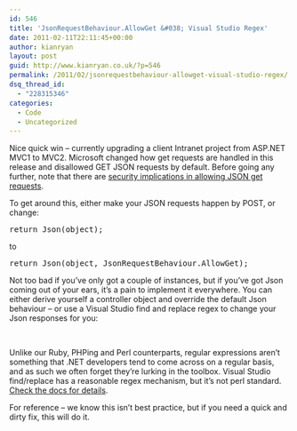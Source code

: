 ```yaml
---
id: 546
title: 'JsonRequestBehaviour.AllowGet &#038; Visual Studio Regex'
date: 2011-02-11T22:11:45+00:00
author: kianryan
layout: post
guid: http://www.kianryan.co.uk/?p=546
permalink: /2011/02/jsonrequestbehaviour-allowget-visual-studio-regex/
dsq_thread_id:
  - "228315346"
categories:
  - Code
  - Uncategorized
---
```

Nice quick win &#8211; currently upgrading a client Intranet project from ASP.NET MVC1 to MVC2. Microsoft changed how get requests are handled in this release and disallowed GET JSON requests by default. Before going any further, note that there are [security implications in allowing JSON get requests](http://haacked.com/archive/2009/06/25/json-hijacking.aspx).

To get around this, either make your JSON requests happen by POST, or change:

<pre class="brush: csharp; title: ; notranslate" title="">return Json(object);
</pre>

to

<pre class="brush: csharp; title: ; notranslate" title="">return Json(object, JsonRequestBehaviour.AllowGet); 
</pre>

Not too bad if you&#8217;ve only got a couple of instances, but if you&#8217;ve got Json coming out of your ears, it&#8217;s a pain to implement it everywhere. You can either derive yourself a controller object and override the default Json behaviour &#8211; or use a Visual Studio find and replace regex to change your Json responses for you:

<img src="/assets/images/2011/02/Screen-shot-2011-02-11-at-21.54.57.jpg" alt="" title="Screen shot 2011-02-11 at 21.54.57"   class="alignnone size-full wp-image-547" srcset="/assets/images/2011/02/Screen-shot-2011-02-11-at-21.54.57.jpg 483w, /assets/images/2011/02/Screen-shot-2011-02-11-at-21.54.57-300x278.jpg 300w" sizes="(max-width: 483px) 100vw, 483px" />

Unlike our Ruby, PHPing and Perl counterparts, regular expressions aren&#8217;t something that .NET developers tend to come across on a regular basis, and as such we often forget they&#8217;re lurking in the toolbox. Visual Studio find/replace has a reasonable regex mechanism, but it&#8217;s not perl standard. [Check the docs for details](http://msdn.microsoft.com/en-us/library/2k3te2cs(v=VS.100).aspx).

For reference &#8211; we know this isn&#8217;t best practice, but if you need a quick and dirty fix, this will do it.